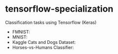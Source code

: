 # tensorflow-specialization

Classification tasks using Tensorflow (Keras)

- FMNIST: 
- MNIST:
- Kaggle Cats and Dogs Dataset:
- Horses-vs-Humans Classifier:
